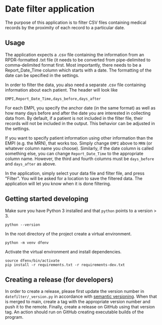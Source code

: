 # Date filter application

The purpose of this application is to filter CSV files containing medical records by the proximity of each record to a particular date.

## Usage
The application expects a .csv file containing the information from an RPDR-formatted .txt file
(it needs to be converted from pipe-delimited to comma-delimited format first. Most importantly,
there needs to be a Report\_Date\_Time column which starts with a date. The formatting of the date
can be specified in the settings.

In order to filter the data, you also need a separate .csv file containing information about each
patient. The header will look like
```
EMPI,Report_Date_Time,days_before,days_after
```
For each EMPI, you specify the anchor date (in the same format) as well as how many days
before and after the date you are interested in collecting data from. By default, if a patient is
not included in the filter file, their records will not be included in the output. This behavior
can be adjusted in the settings.

If you want to specify patient information using other information than the EMPI (e.g. the MRN),
that works too. Simply change `EMPI` above to `MRN` (or whatever column name you choose).
Similarly, if the date column is called something else, you can change `Report_Date_Time` to the
appropriate column name. However, the third and fourth columns must be `days_before` and
`days_after` as above.

In the application, simply select your data file and filter file, and press "Filter". You will be
asked for a location to save the filtered data. The application will let you know when it is done
filtering.

## Getting started developing

Make sure you have Python 3 installed and that `python` points to a version > 3.
```
python --version
```
In the root directory of the project create a virtual environment.
```
python -m venv dfenv
```
Activate the virtual environment and install dependencies.
```
source dfenv/bin/activate
pip install -r requirements.txt -r requirements-dev.txt
```

## Creating a release (for developers)

In order to create a release, please first update the version number in `datefilter/_version.py` in accordance with [semantic versioning](https://semver.org/). When that is merged to main, create a tag with the appropriate version number and push it to the remote. Finally, create a release on GitHub using that version tag. An action should run on GitHub creating executable builds of the program.
